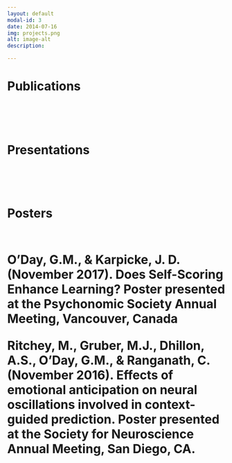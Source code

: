 ```yaml
---
layout: default
modal-id: 3
date: 2014-07-16
img: projects.png
alt: image-alt
description: 

---
```


<div align="left">
  
<h1>Publications<h1> <br>

<h1>Presentations<h1> <br>

<h1>Posters<h1> <br>
O’Day, G.M., & Karpicke, J. D. (November 2017). Does Self-Scoring Enhance Learning?
Poster presented at the Psychonomic Society Annual Meeting, Vancouver, Canada <br>
 
Ritchey, M., Gruber, M.J., Dhillon, A.S., O’Day, G.M., & Ranganath, C. (November 2016).
Effects of emotional anticipation on neural oscillations involved in context-guided
prediction. Poster presented at the Society for Neuroscience Annual Meeting, San Diego,
CA.
  
